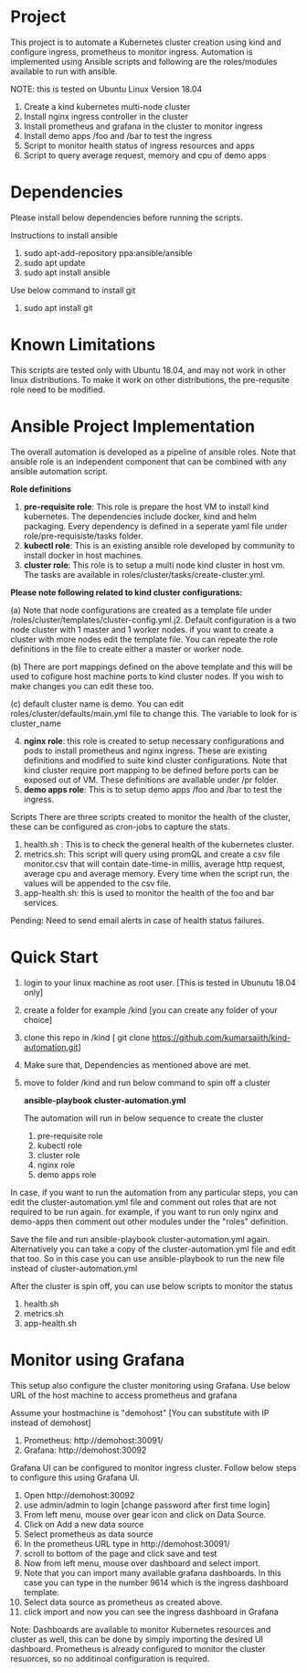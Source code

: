 # Project
This project is to automate a Kubernetes cluster creation using kind and configure ingress, prometheus to monitor ingress. Automation is implemented using Ansible scripts and following are the roles/modules available to run with ansible.

NOTE: this is  tested on Ubuntu Linux Version 18.04

1. Create a kind kubernetes multi-node  cluster
2. Install nginx ingress controller  in the  cluster
3. Install prometheus and grafana in the cluster to monitor ingress
4. Install demo apps /foo and /bar to test the ingress
5. Script  to monitor health status of ingress resources and apps
6. Script to query average request, memory and cpu of demo apps


# Dependencies
Please install below dependencies before running the scripts.

Instructions to  install  ansible 
1.  sudo apt-add-repository ppa:ansible/ansible
2.  sudo apt update
3.  sudo apt install ansible

Use below command  to install  git 
1. sudo apt install git

# Known Limitations
This scripts are tested only with Ubuntu 18.04, and may not work in other linux distributions. To make it work on other distributions, the pre-requsite role need to be modified.

# Ansible Project Implementation
The overall automation is developed as a pipeline of ansible roles. Note that ansible role is an independent component that can be combined with any ansible automation script.

**Role definitions**
1. **pre-requisite role**: This role is prepare the host VM to install kind kubernetes. The dependencies include docker, kind and helm packaging.
   Every dependency is defined in a seperate yaml file under role/pre-requisiste/tasks folder. 
2. **kubectl role**: This is an existing ansible role developed by community to install docker in host machines. 
3. **cluster role**: This role is to setup a multi node kind cluster in host vm. The tasks are available in roles/cluster/tasks/create-cluster.yml. 

**Please note following related to kind cluster configurations:**

   (a) Note that node configurations are created as a template file under /roles/cluster/templates/cluster-config.yml.j2. Default configuration is a two node cluster    with 1 master and 1 worker nodes. if you want to create a cluster with more nodes edit the template file. You can repeate the role definitions in the file to    create either a master or worker node. 
   
   (b) There are port mappings defined on the above template and this will be used to cofigure host machine ports to kind cluster nodes. If you wish to make changes you can edit these too.
   
   (c) default cluster name is demo. You can edit roles/cluster/defaults/main.yml file to change this. The variable to look for is cluster_name
   
   
4. **nginx role**: this role is created to setup necessary configurations and pods to install prometheus and nginx ingress. These are existing definitions and modified to suite kind cluster configurations. Note that kind cluster require port mapping to be defined before ports can be exposed out of VM. These definitions are available under /pr folder.
5. **demo apps role**: This is to setup demo apps /foo and /bar to test the ingress.

Scripts
There are three scripts created to monitor the health of the cluster, these can be configured as cron-jobs to capture the stats.

1. health.sh : This is to check the general health of the kubernetes cluster. 
2. metrics.sh: This script will query using promQL and create a csv file monitor.csv that will contain date-time-in millis, average http request, average cpu and average memory. Every time when the script run, the values will be appended to the csv file. 
3. app-health.sh: this is used to monitor the health of the foo and bar services. 

Pending:
Need to send email alerts in case of health status failures.

# Quick Start

1. login to your linux machine as root user. [This is tested in Ubunutu 18.04 only]
2. create  a folder for example /kind [you can  create any folder of your choice]
3. clone this repo in /kind [ git clone https://github.com/kumarsajith/kind-automation.git]
4. Make sure that, Dependencies as mentioned above are met.
5. move to folder /kind and run below command to spin off a cluster  
   
   **ansible-playbook cluster-automation.yml**
   
   The automation will run in below sequence to create the cluster
   1. pre-requisite role
   2. kubectl role
   3. cluster role
   4. nginx role
   5. demo apps role

In case, if you want to run the automation from any particular steps, you can edit the cluster-automation.yml file and comment out roles that are not required to be run again. for example, if you want to run only nginx and demo-apps then comment out other modules under the "roles" definition.

Save the file and run ansible-playbook cluster-automation.yml again. Alternatively you can take a copy of the cluster-automation.yml file and edit that too. So in this case you can use ansible-playbook to run the new file instead of cluster-automation.yml

After the cluster is spin off, you can use below scripts to monitor the status
1. health.sh
2. metrics.sh
3. app-health.sh

# Monitor using Grafana
This setup also configure the cluster monitoring using Grafana. Use below URL of the host machine to access prometheus and grafana

Assume your hostmachine is "demohost" [You can substitute with IP instead of demohost]
1. Prometheus: http://demohost:30091/
2. Grafana: http://demohost:30092

Grafana UI can be configured to monitor ingress cluster. Follow below steps to configure this using Grafana UI.

1. Open http://demohost:30092
2. use admin/admin to login [change password after first time login]
3. From left menu, mouse over gear icon and click on Data Source. 
4. Click on Add a new data source
5. Select prometheus as data source
6. In the prometheus URL type in http://demohost:30091/
7. scroll to bottom of the page and click save and test
8. Now from left menu, mouse over dashboard and select import.
9. Note that you can import many available grafana dashboards. In this case you can type in the number 9614 which is the ingress dashboard template.
10. Select data source as prometheus as created above.
11. click import and now you can see the ingress dashboard in Grafana

Note: Dashboards are available to monitor Kubernetes resources and cluster as well, this can be done by simply importing the desired UI dashboard. Prometheus is already configured to monitor the cluster resuorces, so no additinoal configuration is required.

